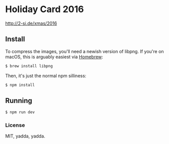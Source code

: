# Holiday Card 2016

http://2-si.de/xmas/2016

## Install

To compress the images, you'll need a newish version of libpng. If you're on
macOS, this is arguably easiest via [Homebrew](http://brew.sh): 

```sh
$ brew install libpng
```

Then, it's just the normal npm silliness:

```sh
$ npm install
```

## Running

```sh
$ npm run dev
```

### License

MIT, yadda, yadda.
